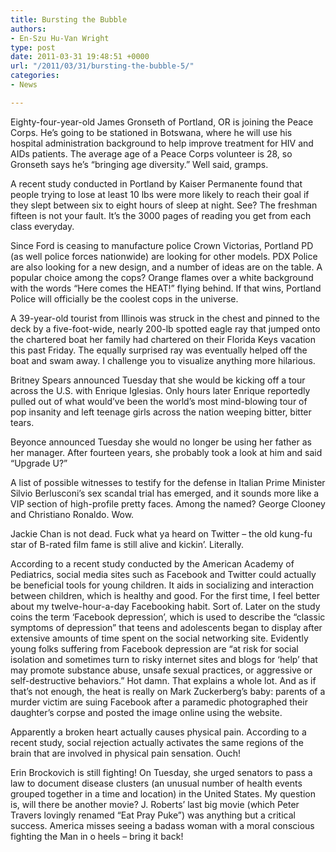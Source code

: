 ```yaml
---
title: Bursting the Bubble
authors:
- En-Szu Hu-Van Wright
type: post
date: 2011-03-31 19:48:51 +0000
url: "/2011/03/31/bursting-the-bubble-5/"
categories:
- News

---
```

Eighty-four-year-old James Gronseth of Portland, OR is joining the Peace Corps. He’s going to be stationed in Botswana, where he will use his hospital administration background to help improve treatment for HIV and AIDs patients. The average age of a Peace Corps volunteer is 28, so Gronseth says he’s “bringing age diversity.” Well said, gramps.

A recent study conducted in Portland by Kaiser Permanente found that people trying to lose at least 10 lbs were more likely to reach their goal if they slept between six to eight hours of sleep at night. See? The freshman fifteen is not your fault. It’s the 3000 pages of reading you get from each class everyday.

Since Ford is ceasing to manufacture police Crown Victorias, Portland PD (as well police forces nationwide) are looking for other models. PDX Police are also looking for a new design, and a number of ideas are on the table. A popular choice among the cops? Orange flames over a white background with the words “Here comes the HEAT!” flying behind. If that wins, Portland Police will officially be the coolest cops in the universe.

A 39-year-old tourist from Illinois was struck in the chest and pinned to the deck by a five-foot-wide, nearly 200-lb spotted eagle ray that jumped onto the chartered boat her family had chartered on their Florida Keys vacation this past Friday. The equally surprised ray was eventually helped off the boat and swam away. I challenge you to visualize anything more hilarious.

Britney Spears announced Tuesday that she would be kicking off a tour across the U.S. with Enrique Iglesias. Only hours later Enrique reportedly pulled out of what would’ve been the world’s most mind-blowing tour of pop insanity and left teenage girls across the nation weeping bitter, bitter tears.

Beyonce announced Tuesday she would no longer be using her father as her manager. After fourteen years, she probably took a look at him and said “Upgrade U?”

A list of possible witnesses to testify for the defense in Italian Prime Minister Silvio Berlusconi’s sex scandal trial has emerged, and it sounds more like a VIP section of high-profile pretty faces. Among the named? George Clooney and Christiano Ronaldo. Wow.

Jackie Chan is not dead. Fuck what ya heard on Twitter – the old kung-fu star of B-rated film fame is still alive and kickin’. Literally.

According to a recent study conducted by the American Academy of Pediatrics, social media sites such as Facebook and Twitter could actually be beneficial tools for young children. It aids in socializing and interaction between children, which is healthy and good. For the first time, I feel better about my twelve-hour-a-day Facebooking habit. Sort of. Later on the study coins the term ‘Facebook depression’, which is used to describe the “classic symptoms of depression” that teens and adolescents began to display after extensive amounts of time spent on the social networking site. Evidently young folks suffering from Facebook depression are “at risk for social isolation and sometimes turn to risky internet sites and blogs for ‘help’ that may promote substance abuse, unsafe sexual practices, or aggressive or self-destructive behaviors.” Hot damn. That explains a whole lot. And as if that’s not enough, the heat is really on Mark Zuckerberg’s baby: parents of a murder victim are suing Facebook after a paramedic photographed their daughter’s corpse and posted the image online using the website.

Apparently a broken heart actually causes physical pain. According to a recent study, social rejection actually activates the same regions of the brain that are involved in physical pain sensation. Ouch!

Erin Brockovich is still fighting! On Tuesday, she urged senators to pass a law to document disease clusters (an unusual number of health events grouped together in a time and location) in the United States. My question is, will there be another movie? J. Roberts’ last big movie (which Peter Travers lovingly renamed “Eat Pray Puke”) was anything but a critical success. America misses seeing a badass woman with a moral conscious fighting the Man in o heels – bring it back!